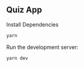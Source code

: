 ## Quiz App

Install Dependencies

```bash
yarn
```

Run the development server:

```bash
yarn dev
```


